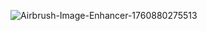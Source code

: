 ![Airbrush-Image-Enhancer-1760880275513](https://github.com/user-attachments/assets/f84cd544-1504-40ff-b3de-31514bd264f3)
